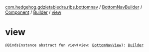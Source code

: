 [com.hedgehog.gdzietabiedra.ribs.bottomnav](../../../index.md) / [BottomNavBuilder](../../index.md) / [Component](../index.md) / [Builder](index.md) / [view](./view.md)

# view

`@BindsInstance abstract fun view(view: `[`BottomNavView`](../../../-bottom-nav-view/index.md)`): `[`Builder`](index.md)
